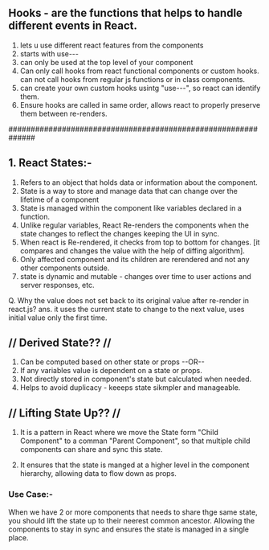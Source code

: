 ## Hooks - are the functions that helps to handle different events in React.

1. lets u use different react features from the components
2. starts with use---
3. can only be used at the top level of your component
4. Can only call hooks from react functional components or custom hooks.
   can not call hooks from regular js functions or in class components.
5. can create your own custom hooks usintg "use---", so react can identify them.
6. Ensure hooks are called in same order, allows react to properly preserve them between re-renders.

##############################################################

## 1. React States:-

1. Refers to an object that holds data or information about the component.
2. State is a way to store and manage data that can change over the lifetime of a component
3. State is managed within the component like variables declared in a function.
4. Unlike regular variables, React Re-renders the components when the state changes to reflect the changes keeping the UI in sync.
5. When react is Re-rendered, it checks from top to bottom for changes. [it compares and changes the value with the help of diffing algorithm].
6. Only affected component and its children are rerendered and not any other components outside.
7. state is dynamic and mutable - changes over time to user actions and server responses, etc.

Q. Why the value does not set back to its original value after re-render in react.js?
ans. it uses the current state to change to the next value, uses initial value only the first time.

## // Derived State?? //

1. Can be computed based on other state or props --OR--
2. If any variables value is dependent on a state or props.
3. Not directly stored in component's state but calculated when needed.
4. Helps to avoid duplicacy - keeeps state sikmpler and manageable.

## // Lifting State Up?? //

1. It is a pattern in React where we move the State form "Child Component" to a comman "Parent Component", so that multiple child components can share and sync this state.

2. It ensures that the state is manged at a higher level in the component hierarchy, allowing data to flow down as props.

### Use Case:-

When we have 2 or more components that needs to share thge same state, you should lift the state up to their neerest common ancestor.
Allowing the components to stay in sync and ensures the state is managed in a single place.

<!-- ---------------------------- -->
